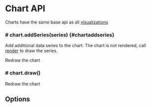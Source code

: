 
# Chart API

Charts have the same base api as all [visualizations]($site_url/api/visualization)

### # chart.addSeries(series) {#chartaddseries}

Add additional data series to the chart. The chart is not rendered, call
[render]($site_url/api/visualization) to draw the series.

Redraw the chart

### # chart.draw()

Redraw the chart


## Options



